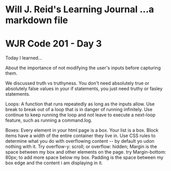 Will J. Reid's Learning Journal
...a markdown file
===============================
# WJR Code 201 - Day 3

Today I learned...

About the importance of not modifying the user's inputs before capturing them.

We discussed truth vs truthyness.  You don't need absolutely true or absolutely false values in your if statements, you just need truthy or fasley statements.

Loops:
A function that runs repeatedly as long as the inputs allow.
Use break to break out of a loop that is in danger of running infinitely. Use continue to keep running the loop and not leave to execute a next-loop feature, such as running a command.log.

Boxes:
Every element in your html page is a box. Your list is a box.  Block items have a width of the entire container they live in.  Use CSS rules to determine what you do with overflowing content -- by default yo udon nothing with it.  Try overflow-y: scroll; or overflow: hidden;
Margin is the space between my box and other elements on the page. try Margin-bottom: 80px; to add more space below my box. Padding is the space between my box edge and the content i am displaying in it.
